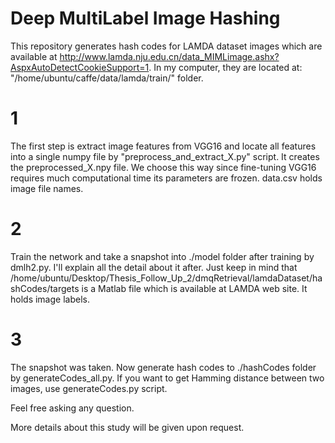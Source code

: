 # Deep MultiLabel Image Hashing
This repository generates hash codes for LAMDA dataset images which are available at http://www.lamda.nju.edu.cn/data_MIMLimage.ashx?AspxAutoDetectCookieSupport=1. In my computer, they are located at: "/home/ubuntu/caffe/data/lamda/train/"  folder. 

# 1 
The first step is extract image features from VGG16 and locate all features into a single numpy file by "preprocess_and_extract_X.py" script. It creates the preprocessed_X.npy file. We choose this way since fine-tuning VGG16 requires much computational time its parameters are frozen. data.csv holds image file names.

# 2
Train the network and take a snapshot into ./model folder after training by dmlh2.py. I'll explain all the detail about it after. Just keep in mind that /home/ubuntu/Desktop/Thesis_Follow_Up_2/dmqRetrieval/lamdaDataset/hashCodes/targets is a Matlab file which is available at LAMDA web site. It holds image labels.  

# 3 
The snapshot was taken. Now generate hash codes to ./hashCodes folder by generateCodes_all.py. If you want to get Hamming distance between two images, use generateCodes.py script.

Feel free asking any question.

More details about this study will be given upon request.
